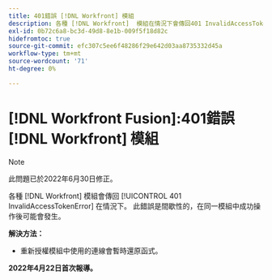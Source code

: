 ```yaml
---
title: 401錯誤 [!DNL Workfront] 模組
description: 各種 [!DNL Workfront]  模組在情況下會傳回401 InvalidAccessTokenError。 此錯誤是間歇性的，在同一模組中成功操作後可能會發生。
exl-id: 0b72c6a8-bc3d-49d8-8e1b-009f5f18d82c
hidefromtoc: true
source-git-commit: efc307c5ee6f48286f29e642d03aa8735332d45a
workflow-type: tm+mt
source-wordcount: '71'
ht-degree: 0%

---
```


# [!DNL Workfront Fusion]:401錯誤 [!DNL Workfront] 模組


>[!NOTE]
>
>此問題已於2022年6月30日修正。

各種 [!DNL Workfront] 模組會傳回 [!UICONTROL 401 InvalidAccessTokenError] 在情況下。 此錯誤是間歇性的，在同一模組中成功操作後可能會發生。

**解決方法：**

+ 重新授權模組中使用的連線會暫時還原函式。

**2022年4月22日首次報導。**
